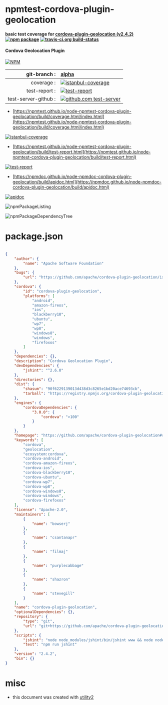 # npmtest-cordova-plugin-geolocation

#### basic test coverage for  [cordova-plugin-geolocation (v2.4.2)](https://github.com/apache/cordova-plugin-geolocation#readme)  [![npm package](https://img.shields.io/npm/v/npmtest-cordova-plugin-geolocation.svg?style=flat-square)](https://www.npmjs.org/package/npmtest-cordova-plugin-geolocation) [![travis-ci.org build-status](https://api.travis-ci.org/npmtest/node-npmtest-cordova-plugin-geolocation.svg)](https://travis-ci.org/npmtest/node-npmtest-cordova-plugin-geolocation)

#### Cordova Geolocation Plugin

[![NPM](https://nodei.co/npm/cordova-plugin-geolocation.png?downloads=true&downloadRank=true&stars=true)](https://www.npmjs.com/package/cordova-plugin-geolocation)

| git-branch : | [alpha](https://github.com/npmtest/node-npmtest-cordova-plugin-geolocation/tree/alpha)|
|--:|:--|
| coverage : | [![istanbul-coverage](https://npmtest.github.io/node-npmtest-cordova-plugin-geolocation/build/coverage.badge.svg)](https://npmtest.github.io/node-npmtest-cordova-plugin-geolocation/build/coverage.html/index.html)|
| test-report : | [![test-report](https://npmtest.github.io/node-npmtest-cordova-plugin-geolocation/build/test-report.badge.svg)](https://npmtest.github.io/node-npmtest-cordova-plugin-geolocation/build/test-report.html)|
| test-server-github : | [![github.com test-server](https://npmtest.github.io/node-npmtest-cordova-plugin-geolocation/GitHub-Mark-32px.png)](https://npmtest.github.io/node-npmtest-cordova-plugin-geolocation/build/app/index.html) | | build-artifacts : | [![build-artifacts](https://npmtest.github.io/node-npmtest-cordova-plugin-geolocation/glyphicons_144_folder_open.png)](https://github.com/npmtest/node-npmtest-cordova-plugin-geolocation/tree/gh-pages/build)|

- [https://npmtest.github.io/node-npmtest-cordova-plugin-geolocation/build/coverage.html/index.html](https://npmtest.github.io/node-npmtest-cordova-plugin-geolocation/build/coverage.html/index.html)

[![istanbul-coverage](https://npmtest.github.io/node-npmtest-cordova-plugin-geolocation/build/screenCapture.buildCi.browser.%252Ftmp%252Fbuild%252Fcoverage.lib.html.png)](https://npmtest.github.io/node-npmtest-cordova-plugin-geolocation/build/coverage.html/index.html)

- [https://npmtest.github.io/node-npmtest-cordova-plugin-geolocation/build/test-report.html](https://npmtest.github.io/node-npmtest-cordova-plugin-geolocation/build/test-report.html)

[![test-report](https://npmtest.github.io/node-npmtest-cordova-plugin-geolocation/build/screenCapture.buildCi.browser.%252Ftmp%252Fbuild%252Ftest-report.html.png)](https://npmtest.github.io/node-npmtest-cordova-plugin-geolocation/build/test-report.html)

- [https://npmdoc.github.io/node-npmdoc-cordova-plugin-geolocation/build/apidoc.html](https://npmdoc.github.io/node-npmdoc-cordova-plugin-geolocation/build/apidoc.html)

[![apidoc](https://npmdoc.github.io/node-npmdoc-cordova-plugin-geolocation/build/screenCapture.buildCi.browser.%252Ftmp%252Fbuild%252Fapidoc.html.png)](https://npmdoc.github.io/node-npmdoc-cordova-plugin-geolocation/build/apidoc.html)

![npmPackageListing](https://npmtest.github.io/node-npmtest-cordova-plugin-geolocation/build/screenCapture.npmPackageListing.svg)

![npmPackageDependencyTree](https://npmtest.github.io/node-npmtest-cordova-plugin-geolocation/build/screenCapture.npmPackageDependencyTree.svg)



# package.json

```json

{
    "author": {
        "name": "Apache Software Foundation"
    },
    "bugs": {
        "url": "https://github.com/apache/cordova-plugin-geolocation/issues"
    },
    "cordova": {
        "id": "cordova-plugin-geolocation",
        "platforms": [
            "android",
            "amazon-fireos",
            "ios",
            "blackberry10",
            "ubuntu",
            "wp7",
            "wp8",
            "windows8",
            "windows",
            "firefoxos"
        ]
    },
    "dependencies": {},
    "description": "Cordova Geolocation Plugin",
    "devDependencies": {
        "jshint": "^2.6.0"
    },
    "directories": {},
    "dist": {
        "shasum": "90f6229139013d438d3c8265e1bd20ace74693cb",
        "tarball": "https://registry.npmjs.org/cordova-plugin-geolocation/-/cordova-plugin-geolocation-2.4.2.tgz"
    },
    "engines": {
        "cordovaDependencies": {
            "3.0.0": {
                "cordova": ">100"
            }
        }
    },
    "homepage": "https://github.com/apache/cordova-plugin-geolocation#readme",
    "keywords": [
        "cordova",
        "geolocation",
        "ecosystem:cordova",
        "cordova-android",
        "cordova-amazon-fireos",
        "cordova-ios",
        "cordova-blackberry10",
        "cordova-ubuntu",
        "cordova-wp7",
        "cordova-wp8",
        "cordova-windows8",
        "cordova-windows",
        "cordova-firefoxos"
    ],
    "license": "Apache-2.0",
    "maintainers": [
        {
            "name": "bowserj"
        },
        {
            "name": "csantanapr"
        },
        {
            "name": "filmaj"
        },
        {
            "name": "purplecabbage"
        },
        {
            "name": "shazron"
        },
        {
            "name": "stevegill"
        }
    ],
    "name": "cordova-plugin-geolocation",
    "optionalDependencies": {},
    "repository": {
        "type": "git",
        "url": "git+https://github.com/apache/cordova-plugin-geolocation.git"
    },
    "scripts": {
        "jshint": "node node_modules/jshint/bin/jshint www && node node_modules/jshint/bin/jshint src && node node_modules/jshint/bin/jshint tests",
        "test": "npm run jshint"
    },
    "version": "2.4.2",
    "bin": {}
}
```



# misc
- this document was created with [utility2](https://github.com/kaizhu256/node-utility2)

